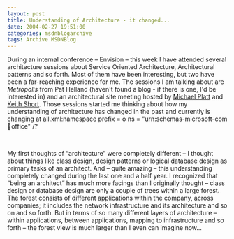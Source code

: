 ```yaml
---
layout: post
title: Understanding of Architecture - it changed...
date: 2004-02-27 19:51:00
categories: msdnblogarchive
tags: Archive MSDNBlog
---
```


During an internal conference – Envision – this week I have attended several architecture sessions about Service Oriented Architecture, Architectural patterns and so forth. Most of them have been interesting, but two have been a far-reaching experience for me. The sessions I am talking about are *Metropolis* from Pat Helland (haven't found a blog - if there is one, I'd be interested in) and an architectural site meeting hosted by [Michael Platt](http://weblogs.asp.net/michael_platt) and [Keith Short](http://blogs.msdn.com/keith_short). Those sessions started me thinking about how my understanding of architecture has changed in the past and currently is changing at all.xml:namespace prefix = o ns = "urn:schemas-microsoft-com:office:office" /?


 




My first thoughts of “architecture” were completely different – I thought about things like class design, design patterns or logical database design as primary tasks of an architect. And – quite amazing – this understanding completely changed during the last one and a half year. I recognized that “being an architect” has much more facings than I originally thought – class design or database design are only a couple of trees within a large forest. The forest consists of different applications within the company, across companies; it includes the network infrastructure and its architecture and so on and so forth. But in terms of so many different layers of architecture – within applications, between applications, mapping to infrastructure and so forth – the forest view is much larger than I even can imagine now...


